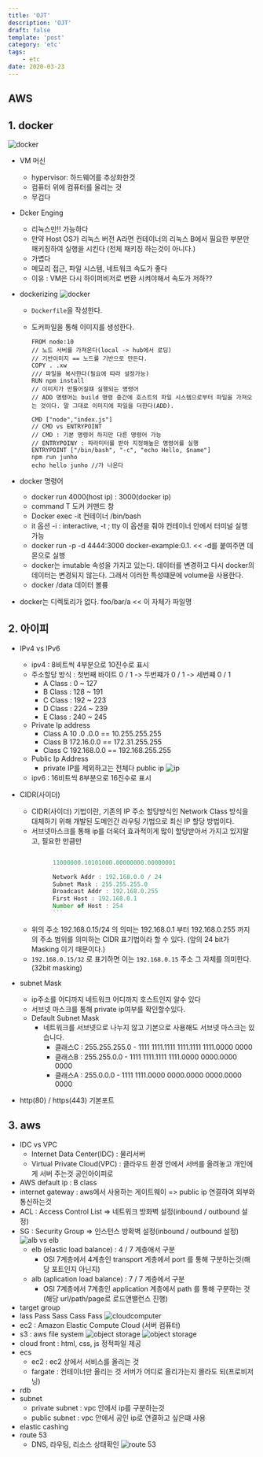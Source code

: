 ```yaml
---
title: 'OJT'
description: 'OJT'
draft: false
template: 'post'
category: 'etc'
tags:
    - etc
date: 2020-03-23
---
```


## AWS

## 1. docker

![docker](https://miro.medium.com/max/862/1*wOBkzBpi1Hl9Nr__Jszplg.png)

-   VM 머신
    -   hypervisor: 하드웨어를 추상화한것
    -   컴퓨터 위에 컴퓨터를 올리는 것
    -   무겁다
-   Dcker Enging
    -   리눅스만!! 가능하다
    -   만약 Host OS가 리눅스 버전 A라면 컨테이너의 리눅스 B에서 필요한 부분만 패키징하여 실행을 시킨다 (전체 패키징 하는것이 아니다.)
    -   가볍다
    -   메모리 접근, 파일 시스템, 네트워크 속도가 좋다
    -   이유 : VM은 다시 하이퍼비저로 변환 시켜야해서 속도가 저하??
-   dockerizing
    ![docker](../../assets/dockerizing.png)

    -   `Dockerfile`을 작성한다.
    -   도커파일을 통해 이미지를 생성한다.

        ```docker
        FROM node:10
        // 노드 서버를 가져온다(local -> hub에서 로딩)
        // 기반이미지 == 노드를 기반으로 만든다.
        COPY . .xw
        /// 파일을 복사한다(필요에 따라 설정가능)
        RUN npm install
        // 이미지가 만들어질떄 실행되는 명령어
        // ADD 명령어는 build 명령 중간에 호스트의 파일 시스템으로부터 파일을 가져오는 것이다. 말 그대로 이미지에 파일을 더한다(ADD).

        CMD ["node","index.js"]
        // CMD vs ENTRYPOINT
        // CMD : 기본 명령어 하지만 다른 명령어 가능
        // ENTRYPOINY : 파라미터를 받아 지정해높은 명령어를 실행
        ENTRYPOINT ["/bin/bash", "-c", "echo Hello, $name"]
        npm run junho
        echo hello junho //가 나온다
        ```

-   docker 명령어
    -   docker run 4000(host ip) : 3000(docker ip)
    -   command T 도커 커맨드 창
    -   Docker exec -it 컨테이너 /bin/bash
    -   it 옵션
        -i : interactive, -t ; tty
        이 옵션을 줘야 컨테이너 안에서 터미널 실행 가능
    -   docker run -p -d 4444:3000 docker-example:0.1. << -d를 붙여주면 데몬으로 실행
    -   docker는 imutable 속성을 가지고 있는다. 데이터를 변경하고 다시 docker의 데이터는 변경되지 않는다. 그래서 이러한 특성떄문에 volume을 사용한다.
    -   docker /data 데이터 볼륭
-   docker는 디렉토리가 없다. foo/bar/a << 이 자체가 파일명

## 2. 아이피

-   IPv4 vs IPv6
    -   ipv4 : 8비트씩 4부분으로 10진수로 표시
    -   주소할당 방식 : 첫번째 바이트 0 / 1 -> 두번쨰가 0 / 1 -> 세번쨰 0 / 1
        -   A Class : 0 ~ 127
        -   B Class : 128 ~ 191
        -   C Class : 192 ~ 223
        -   D Class : 224 ~ 239
        -   E Class : 240 ~ 245
    -   Private Ip address
        -   Class A 10 .0 .0.0 == 10.255.255.255
        -   Class B 172.16.0.0 == 172.31.255.255
        -   Class C 192.168.0.0 == 192.168.255.255
    -   Public Ip Address
        -   private IP를 제외하고는 전체다 public ip
            ![ip](https://i.stack.imgur.com/E7NlV.png)
    -   ipv6 : 16비트씩 8부분으로 16진수로 표시
-   CIDR(사이더)

    -   CIDR(사이더) 기법이란, 기존의 IP 주소 할당방식인 Network Class 방식을 대체하기 위해 개발된 도메인간 라우팅 기법으로 최신 IP 할당 방법이다.
    -   서브넷마스크를 통해 ip를 더욱더 효과적이게 많이 할당받아서 가지고 있지말고, 필요한 만큼만
        ```js 192. 168. 0. 15 / 24

              11000000.10101000.00000000.00000001

              Network Addr : 192.168.0.0 / 24
              Subnet Mask : 255.255.255.0
              Broadcast Addr : 192.168.0.255
              First Host : 192.168.0.1
              Number of Host : 254
              ```

    -   위의 주소 192.168.0.15/24 의 의미는 192.168.0.1 부터 192.168.0.255 까지의 주소 범위를 의미하는 CIDR 표기법이라 할 수 있다. (앞의 24 bit가 Masking 이기 때문이다.)
    -   `192.168.0.15/32` 로 표기하면 이는 `192.168.0.15` 주소 그 자체를 의미한다.(32bit masking)

-   subnet Mask

    -   ip주소를 어디까지 네트워크 어디까지 호스트인지 알수 있다
    -   서브넷 마스크를 통해 private ip여부를 확인할수있다.
    -   Default Subnet Mask
        -   네트워크를 서브넷으로 나누지 않고 기본으로 사용해도 서브넷 마스크는 있습니다.
            -   클래스C : 255.255.255.0 - 1111 1111.1111 1111.1111 1111.0000 0000
            -   클래스B : 255.255.0.0 - 1111 1111.1111 1111.0000 0000.0000 0000
            -   클래스A : 255.0.0.0 - 1111 1111.0000 0000.0000 0000.0000 0000

-   http(80) / https(443) 기본포트

## 3. aws

-   IDC vs VPC
    -   Internet Data Center(IDC) : 물리서버
    -   Virtual Private Cloud(VPC) : 클라우드 환경 안에서 서버를 올려놓고 개인에게 서버 주는것 공인아이피로
-   AWS default ip : B class
-   internet gateway : aws에서 사용하는 게이트웨이 => public ip 연결하여 외부와 통신하는것
-   ACL : Access Control List => 네트워크 방화벽 설정(inbound / outbound 설정)
-   SG : Security Group => 인스턴스 방확벽 설정(inbound / outbound 설정)
    ![alb vs elb](https://s3-us-west-2.amazonaws.com/com-netuitive-app-usw2-public/wp-content/uploads/2017/10/1-Application-Load-Balancer-vs-Elastic-Load-Balancer.png)
    -   elb (elastic load balance) : 4 / 7 계층애서 구분
        -   OSI 7계층에서 4계층인 transport 계층에서 port 를 통해 구분하는것(해당 포트인지 아닌지)
    -   alb (aplication load balance) : 7 / 7 계층에서 구분
        -   OSI 7계층에서 7계층인 application 계층에서 path 를 통해 구분하는 것(해당 url/path/page로 로드앤밸런스 진행)
-   target group
-   lass Pass Sass Cass Fass
    ![cloudcomputer](https://img1.daumcdn.net/thumb/R720x0.q80/?scode=mtistory2&fname=http%3A%2F%2Fcfile22.uf.tistory.com%2Fimage%2F9997B33E5D87252D1E1A5B)
-   ec2 : Amazon Elastic Compute Cloud (서버 컴퓨터)
-   s3 : aws file system
    ![object storage](https://mk0openioo80ctbhsnje.kinstacdn.com/wp-content/uploads/2019/09/block-file-object-storage-compared.png)
    ![object storage](https://i2.wp.com/www.whatwouldlukedo.com/wp-content/uploads/2017/06/Object-File-Block-Storage.png?resize=640%2C260)
-   cloud front : html, css, js 정적파일 제공
-   ecs
    -   ec2 : ec2 상에서 서비스를 올리는 것
    -   fargate : 컨테이너만 올리는 것 서버가 어디로 올리가는지 몰라도 되(프로비저닝)
-   rdb
-   subnet
    -   private subnet : vpc 안에서 ip를 구분하는것
    -   public subnet : vpc 안에서 공인 ip로 연결하고 싶은떄 사용
-   elastic cashing
-   route 53
    -   DNS, 라우팅, 리소스 상태확인
        ![route 53](https://docs.aws.amazon.com/ko_kr/Route53/latest/DeveloperGuide../../assets/how-route-53-routes-traffic.png)

